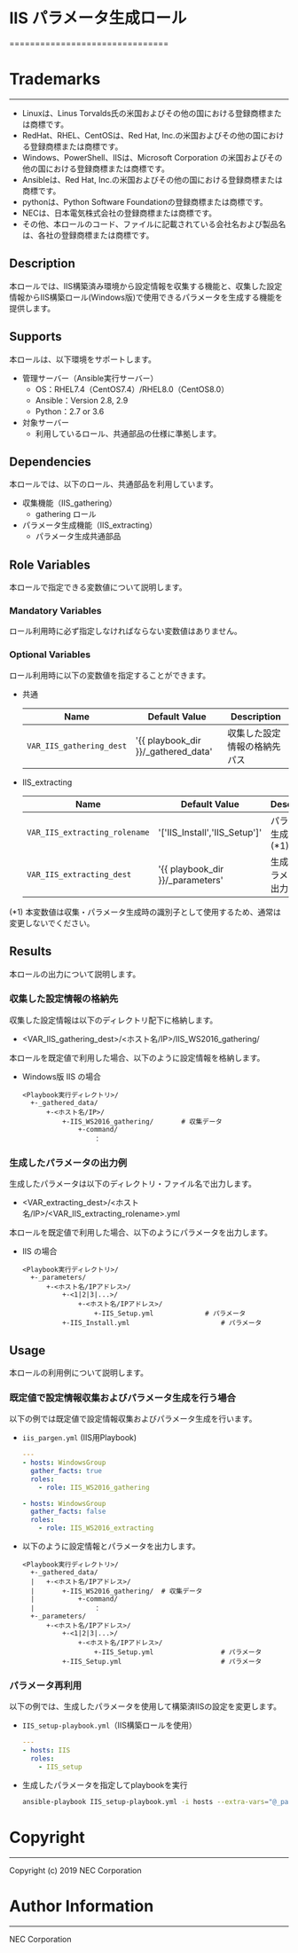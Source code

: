 # IIS パラメータ生成ロール
===============================
# Trademarks
-----------
* Linuxは、Linus Torvalds氏の米国およびその他の国における登録商標または商標です。
* RedHat、RHEL、CentOSは、Red Hat, Inc.の米国およびその他の国における登録商標または商標です。
* Windows、PowerShell、IISは、Microsoft Corporation の米国およびその他の国における登録商標または商標です。
* Ansibleは、Red Hat, Inc.の米国およびその他の国における登録商標または商標です。
* pythonは、Python Software Foundationの登録商標または商標です。
* NECは、日本電気株式会社の登録商標または商標です。
* その他、本ロールのコード、ファイルに記載されている会社名および製品名は、各社の登録商標または商標です。

## Description

本ロールでは、IIS構築済み環境から設定情報を収集する機能と、収集した設定情報からIIS構築ロール(Windows版)で使用できるパラメータを生成する機能を提供します。

## Supports

本ロールは、以下環境をサポートします。

- 管理サーバー（Ansible実行サーバー）
  - OS：RHEL7.4（CentOS7.4）/RHEL8.0（CentOS8.0）
  - Ansible：Version 2.8, 2.9
  - Python：2.7 or 3.6
- 対象サーバー
  - 利用しているロール、共通部品の仕様に準拠します。

## Dependencies

本ロールでは、以下のロール、共通部品を利用しています。

- 収集機能（IIS_gathering）
  - gathering ロール
- パラメータ生成機能（IIS_extracting）
  - パラメータ生成共通部品

## Role Variables

本ロールで指定できる変数値について説明します。

### Mandatory Variables

ロール利用時に必ず指定しなければならない変数値はありません。

### Optional Variables

ロール利用時に以下の変数値を指定することができます。

- 共通

    | Name                            | Default Value | Description                        |
    | ------------------------------- | ------------- | -----------------------------------|
    |`VAR_IIS_gathering_dest`         |'{{ playbook_dir }}/_gathered_data' |収集した設定情報の格納先パス |

- IIS_extracting

    | Name                            | Default Value | Description                        |
    | ------------------------------- | ------------- | -----------------------------------|
    |`VAR_IIS_extracting_rolename`    |'['IIS_Install','IIS_Setup']'    |パラメータ生成対象 (*1) |
    |`VAR_IIS_extracting_dest`        |'{{ playbook_dir }}/_parameters' |生成したパラメータの出力先パス |

(*1) 本変数値は収集・パラメータ生成時の識別子として使用するため、通常は変更しないでください。

## Results

本ロールの出力について説明します。

### 収集した設定情報の格納先

収集した設定情報は以下のディレクトリ配下に格納します。

- <VAR_IIS_gathering_dest>/<ホスト名/IP>/IIS_WS2016_gathering/

本ロールを既定値で利用した場合、以下のように設定情報を格納します。

- Windows版 IIS の場合

    ```none
    <Playbook実行ディレクトリ>/
      +-_gathered_data/
          +-<ホスト名/IP>/
              +-IIS_WS2016_gathering/       # 収集データ
                  +-command/
                      ：
    ```

### 生成したパラメータの出力例

生成したパラメータは以下のディレクトリ・ファイル名で出力します。

- <VAR_extracting_dest>/<ホスト名/IP>/<VAR_IIS_extracting_rolename>.yml

本ロールを既定値で利用した場合、以下のようにパラメータを出力します。

- IIS の場合

    ```none
    <Playbook実行ディレクトリ>/
      +-_parameters/
          +-<ホスト名/IPアドレス>/
              +-<1|2|3|...>/
                  +-<ホスト名/IPアドレス>/
                      +-IIS_Setup.yml             # パラメータ
              +-IIS_Install.yml                       # パラメータ

    ```

## Usage

本ロールの利用例について説明します。

### 既定値で設定情報収集およびパラメータ生成を行う場合

以下の例では既定値で設定情報収集およびパラメータ生成を行います。

- `iis_pargen.yml` (IIS用Playbook)

    ```yaml
    ---
    - hosts: WindowsGroup
      gather_facts: true
      roles:
        - role: IIS_WS2016_gathering

    - hosts: WindowsGroup
      gather_facts: false
      roles:
        - role: IIS_WS2016_extracting
    ```

- 以下のように設定情報とパラメータを出力します。

    ```none
    <Playbook実行ディレクトリ>/
      +-_gathered_data/
      |   +-<ホスト名/IPアドレス>/
      |       +-IIS_WS2016_gathering/  # 収集データ
      |           +-command/
      |               ：
      +-_parameters/
          +-<ホスト名/IPアドレス>/
              +-<1|2|3|...>/
                  +-<ホスト名/IPアドレス>/
                      +-IIS_Setup.yml                 # パラメータ
              +-IIS_Setup.yml                         # パラメータ
    ```

### パラメータ再利用

以下の例では、生成したパラメータを使用して構築済IISの設定を変更します。

- `IIS_setup-playbook.yml`（IIS構築ロールを使用）

    ```yaml
    ---
    - hosts: IIS
      roles:
        - IIS_setup
    ```

- 生成したパラメータを指定してplaybookを実行

    ```sh
    ansible-playbook IIS_setup-playbook.yml -i hosts --extra-vars="@_parameters/<ホスト名/IPアドレス>/<1|2|3|...>/<ホスト名/IPアドレス>/IIS_Setup.yml"
    ```

# Copyright
---------
Copyright (c) 2019 NEC Corporation

# Author Information
------------------
NEC Corporation
